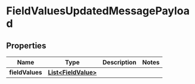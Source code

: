 
# FieldValuesUpdatedMessagePayload

## Properties
Name | Type | Description | Notes
------------ | ------------- | ------------- | -------------
**fieldValues** | [**List&lt;FieldValue&gt;**](FieldValue.md) |  | 



